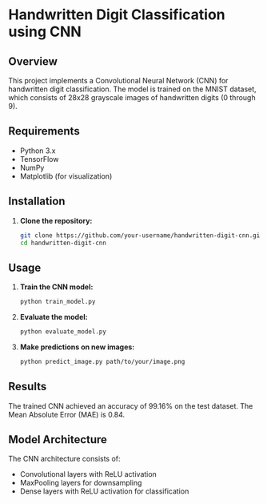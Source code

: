 # Handwritten Digit Classification using CNN

## Overview

This project implements a Convolutional Neural Network (CNN) for handwritten digit classification. The model is trained on the MNIST dataset, which consists of 28x28 grayscale images of handwritten digits (0 through 9).

## Requirements

- Python 3.x
- TensorFlow
- NumPy
- Matplotlib (for visualization)

## Installation

1. **Clone the repository:**

    ```bash
    git clone https://github.com/your-username/handwritten-digit-cnn.git
    cd handwritten-digit-cnn
    ```


## Usage

1. **Train the CNN model:**

    ```bash
    python train_model.py
    ```

2. **Evaluate the model:**

    ```bash
    python evaluate_model.py
    ```

3. **Make predictions on new images:**

    ```bash
    python predict_image.py path/to/your/image.png
    ```

## Results

The trained CNN achieved an accuracy of 99.16% on the test dataset. The Mean Absolute Error (MAE) is 0.84.

## Model Architecture

The CNN architecture consists of:

- Convolutional layers with ReLU activation
- MaxPooling layers for downsampling
- Dense layers with ReLU activation for classification


